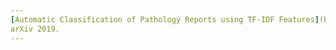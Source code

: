 ```yaml
---
[Automatic Classification of Pathology Reports using TF-IDF Features](https://arxiv.org/abs/1903.07406) <br\>
arXiv 2019.
---
```

